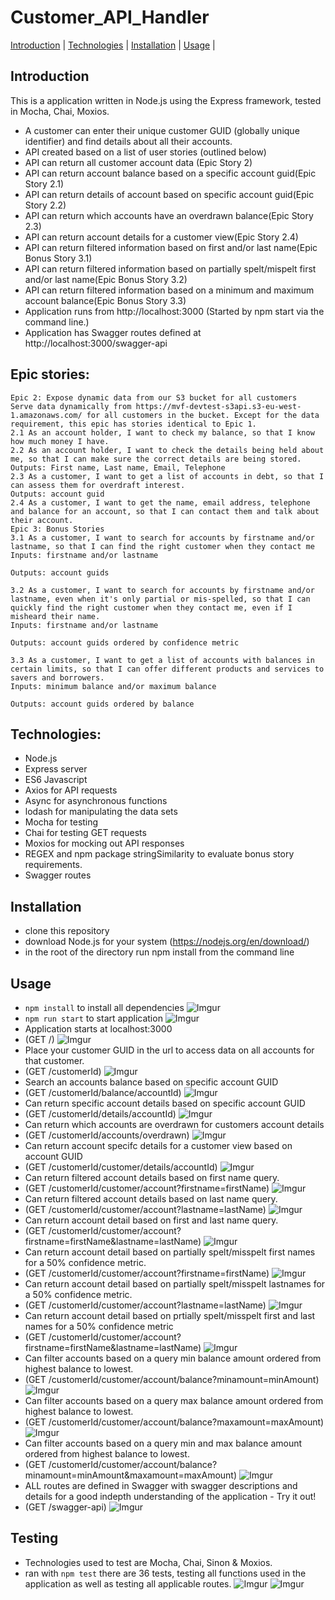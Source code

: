 # Customer_API_Handler
[Introduction](#introduction) | [Technologies](#technologies) | [Installation](#installation) | [Usage](#usage) |

## Introduction
This is a application written in Node.js using the Express framework, tested in Mocha, Chai, Moxios.
- A customer can enter their unique customer GUID (globally unique identifier) and find details about all their accounts.
- API created based on a list of user stories (outlined below)
- API can return all customer account data (Epic Story 2)
- API can return account balance based on a specific account guid(Epic Story 2.1)
- API can return details of account based on specific account guid(Epic Story 2.2)
- API can return which accounts have an overdrawn balance(Epic Story 2.3)
- API can return account details for a customer view(Epic Story 2.4)
- API can return filtered information based on first and/or last name(Epic Bonus Story 3.1)
- API can return filtered information based on partially spelt/mispelt first and/or last name(Epic Bonus Story 3.2)
- API can return filtered information based on a minimum and maximum account balance(Epic Bonus Story 3.3)
- Application runs from http://localhost:3000 (Started by npm start via the command line.)
- Application has Swagger routes defined at http://localhost:3000/swagger-api

## Epic stories:

```
Epic 2: Expose dynamic data from our S3 bucket for all customers
Serve data dynamically from https://mvf-devtest-s3api.s3-eu-west-1.amazonaws.com/ for all customers in the bucket. Except for the data requirement, this epic has stories identical to Epic 1.
2.1 As an account holder, I want to check my balance, so that I know how much money I have.
2.2 As an account holder, I want to check the details being held about me, so that I can make sure the correct details are being stored.
Outputs: First name, Last name, Email, Telephone
2.3 As a customer, I want to get a list of accounts in debt, so that I can assess them for overdraft interest.
Outputs: account guid
2.4 As a customer, I want to get the name, email address, telephone and balance for an account, so that I can contact them and talk about their account.
Epic 3: Bonus Stories
3.1 As a customer, I want to search for accounts by firstname and/or lastname, so that I can find the right customer when they contact me
Inputs: firstname and/or lastname

Outputs: account guids

3.2 As a customer, I want to search for accounts by firstname and/or lastname, even when it's only partial or mis-spelled, so that I can quickly find the right customer when they contact me, even if I misheard their name.
Inputs: firstname and/or lastname

Outputs: account guids ordered by confidence metric

3.3 As a customer, I want to get a list of accounts with balances in certain limits, so that I can offer different products and services to savers and borrowers.
Inputs: minimum balance and/or maximum balance

Outputs: account guids ordered by balance
```

## Technologies:
- Node.js
- Express server
- ES6 Javascript
- Axios for API requests
- Async for asynchronous functions
- lodash for manipulating the data sets
- Mocha for testing
- Chai for testing GET requests
- Moxios for mocking out API responses
- REGEX and npm package stringSimilarity to evaluate bonus story requirements.
- Swagger routes

## Installation

- clone this repository
- download Node.js for your system (https://nodejs.org/en/download/)
- in the root of the directory run npm install from the command line

## Usage

- ``` npm install ``` to install all dependencies
![Imgur](https://imgur.com/EBMTzPU.png)
- ``` npm run start ``` to start application
![Imgur](https://imgur.com/LAkRjy5.png)
- Application starts at localhost:3000
- (GET /)
![Imgur](https://imgur.com/FneWlTN.png)
- Place your customer GUID in the url to access data on all accounts for that customer.
- (GET /customerId)
![Imgur](https://imgur.com/ZmE9Z9P.png)
- Search an accounts balance based on specific account GUID
- (GET /customerId/balance/accountId)
![Imgur](https://imgur.com/F0dlDOu.png)
- Can return specific account details based on specific account GUID
- (GET /customerId/details/accountId)
![Imgur](https://imgur.com/R0ZGEpx.png)
- Can return which accounts are overdrawn for customers account details
- (GET /customerId/accounts/overdrawn)
![Imgur](https://imgur.com/gED2HHu.png)
- Can return account specifc details for a customer view based on account GUID
- (GET /customerId/customer/details/accountId)
![Imgur](https://imgur.com/6c0KfbI.png)
- Can return filtered account details based on first name query.
- (GET /customerId/customer/account?firstname=firstName)
![Imgur](https://imgur.com/wP4mqqY.png)
- Can return filtered account details based on last name query.
- (GET /customerId/customer/account?lastname=lastName)
![Imgur](https://imgur.com/KZGKQaL.png)
- Can return account detail based on first and last name query.
- (GET /customerId/customer/account?firstname=firstName&lastname=lastName)
![Imgur](https://imgur.com/uR2qo2i.png)
- Can return account detail based on partially spelt/misspelt first names for a 50% confidence metric.
- (GET /customerId/customer/account?firstname=firstName)
![Imgur](https://imgur.com/5k83aRK.png)
- Can return account detail based on partially spelt/misspelt  lastnames for a 50% confidence metric.
- (GET /customerId/customer/account?lastname=lastName)
![Imgur](https://imgur.com/8UHwysr.png)
- Can return account detail based on prtially spelt/misspelt first and last names for a 50% confidence metric
- (GET /customerId/customer/account?firstname=firstName&lastname=lastName)
![Imgur](https://imgur.com/8UHwysr.png)
- Can filter accounts based on a query min balance amount ordered from highest balance to lowest.
- (GET /customerId/customer/account/balance?minamount=minAmount)
![Imgur](https://imgur.com/HTRu4E2.png)
- Can filter accounts based on a query max balance amount ordered from highest balance to lowest.
- (GET /customerId/customer/account/balance?maxamount=maxAmount)
![Imgur](https://imgur.com/fkJVRFF.png)
- Can filter accounts based on a query min and max balance amount ordered from highest balance to lowest.
- (GET /customerId/customer/account/balance?minamount=minAmount&maxamount=maxAmount)
![Imgur](https://imgur.com/EY21TB4.png)
- ALL routes are defined in Swagger with swagger descriptions and details for a good indepth understanding of the application - Try it out!
- (GET /swagger-api)
![Imgur](https://imgur.com/1abSDvQ.png)

## Testing

- Technologies used to test are Mocha, Chai, Sinon & Moxios.
- ran with ``` npm test ``` there are 36 tests, testing all functions used in the application as well as testing all applicable routes.
![Imgur](https://imgur.com/M1eLsTb.png)
![Imgur](https://imgur.com/wBw6qap.png)

